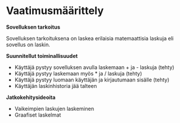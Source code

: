 # **Vaatimusmäärittely**

**Sovelluksen tarkoitus**

Sovelluksen tarkoituksena on laskea erilaisia matemaattisia laskuja eli sovellus on laskin.

**Suunnitellut toiminallisuudet**

- Käyttäjä pystyy sovelluksen avulla laskemaan + ja -  laskuja (tehty)
- Käyttäjä pystyy laskemaan myös * ja / laskuja (tehty)
- Käyttäjä pystyy luomaan käyttäjän ja kirjautumaan sisälle (tehty)
- Käyttäjän laskinhistoria jää talteen


**Jatkokehitysideoita**
- Vaikeimpien laskujen laskeminen
- Graafiset laskelmat
